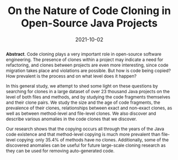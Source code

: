 ---
title: "On the Nature of Code Cloning in Open-Source Java Projects"
authors: '<i>Yaroslav Golubev and Timofey Bryksin</i>'
status: "published"
collection: publications
permalink: /publication/2021-10-02-nature-of-clones
date: 2021-10-02
venue: "proceedings of <b>IWSC'21</b>"
pdf: 'https://arxiv.org/pdf/2107.04712.pdf'
abstract: '<p><b>Abstract</b>. Code cloning plays a very important role in open-source software engineering. The presence of clones within a project may indicate a need for refactoring, and clones between projects are even more interesting, since code migration takes place and violations are possible. But how is code being copied? How prevalent is the process and on what level does it happen?</p><p>In this general study, we attempt to shed some light on these questions by searching for clones in a large dataset of over 23 thousand Java projects on the level of both files and methods, and by studying the code fragments themselves and their clone pairs. We study the size and the age of code fragments, the prevalence of their clones, relationships between exact and non-exact clones, as well as between method-level and file-level clones. We also discover and describe various anomalies in the code clones that we discover.</p><p>Our research shows that the copying occurs all through the years of the Java code existence and that method-level copying is much more prevalent than file-level copying: only 35.4% of methods have no clones. Additionally, some of the discovered anomalies can be useful for future large-scale cloning research as they can be used for removing auto-generated code.</p>'
---